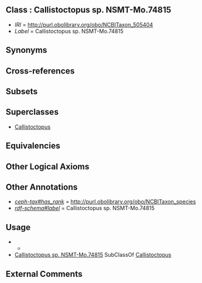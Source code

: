 
## Class : Callistoctopus sp. NSMT-Mo.74815

 * *IRI* = http://purl.obolibrary.org/obo/NCBITaxon_505404
 * *Label* = Callistoctopus sp. NSMT-Mo.74815

## Synonyms


## Cross-references


## Subsets


## Superclasses

 * [Callistoctopus](../../NCBITaxon/96/NCBITaxon_505396.md)

## Equivalencies


## Other Logical Axioms


## Other Annotations

 * *[ceph-tax#has_rank](../../ceph-tax#has/nk/ceph-tax#has_rank.md)* = http://purl.obolibrary.org/obo/NCBITaxon_species
 * *[rdf-schema#label](../../el/rdf-schema#label.md)* = Callistoctopus sp. NSMT-Mo.74815

## Usage

 * -
 * [Callistoctopus sp. NSMT-Mo.74815](../../NCBITaxon/04/NCBITaxon_505404.md) SubClassOf [Callistoctopus](../../NCBITaxon/96/NCBITaxon_505396.md)

## External Comments

